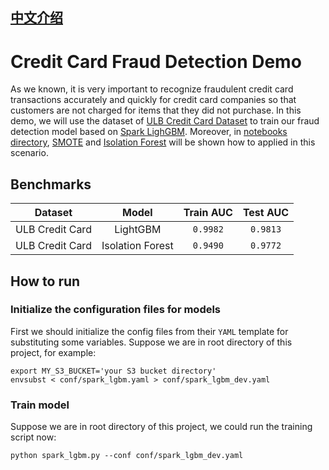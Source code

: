 ## [中文介绍](README-CN.md)

# Credit Card Fraud Detection Demo
As we known, it is very important to recognize fraudulent credit card transactions accurately and quickly for credit card companies so that customers are not charged for items that they did not purchase. In this demo, we will use the dataset of [ULB Credit Card Dataset](https://www.kaggle.com/datasets/mlg-ulb/creditcardfraud) to train our fraud detection model based on [Spark LighGBM](https://microsoft.github.io/SynapseML/docs/next/features/lightgbm/LightGBM%20-%20Overview/). Moreover, in [notebooks directory](./notebooks/), [SMOTE](https://imbalanced-learn.org/stable/references/generated/imblearn.over_sampling.SMOTE.html) and [Isolation Forest](https://mmlspark.blob.core.windows.net/docs/0.9.1/pyspark/synapse.ml.isolationforest.html) will be shown how to applied in this scenario.


## Benchmarks

|    Dataset    | Model      |  Train AUC | Test AUC |
|:-------------:|:----------:|:----------:|:--------:|
| ULB Credit Card |  LightGBM  | `0.9982`  | `0.9813` |
| ULB Credit Card |  Isolation Forest  | `0.9490`  | `0.9772` |

## How to run
### Initialize the configuration files for models
First we should initialize the config files from their `YAML` template for substituting some variables. Suppose we are in root directory of this project, for example:

```shell
export MY_S3_BUCKET='your S3 bucket directory'
envsubst < conf/spark_lgbm.yaml > conf/spark_lgbm_dev.yaml
```

### Train model
Suppose we are in root directory of this project, we could run the training script now:
```shell
python spark_lgbm.py --conf conf/spark_lgbm_dev.yaml
```
